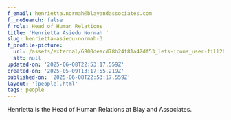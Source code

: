 ```yaml
---
f_email: henrietta.normah@blayandassociates.com
f__noSearch: false
f_role: Head of Human Relations
title: 'Henrietta Asiedu Normah '
slug: henrietta-asiedu-normah-3
f_profile-picture:
  url: /assets/external/6800deacd78b24f81a42df53_lets-icons_user-fill201.png
  alt: null
updated-on: '2025-06-08T22:53:17.559Z'
created-on: '2025-05-09T13:17:55.219Z'
published-on: '2025-06-08T22:53:17.559Z'
layout: '[people].html'
tags: people
---
```


Henrietta is the Head of Human Relations at Blay and Associates.
